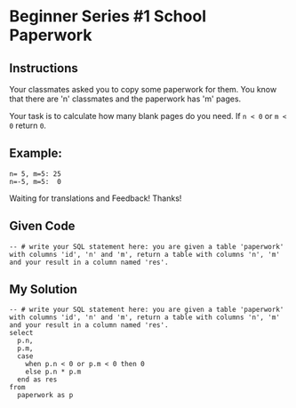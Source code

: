 # Beginner Series #1 School Paperwork

## Instructions

Your classmates asked you to copy some paperwork for them. You know that there are 'n' classmates and the paperwork has 'm' pages.

Your task is to calculate how many blank pages do you need. If `n < 0` or `m < 0` return `0`.

## Example:
```
n= 5, m=5: 25
n=-5, m=5:  0
```

Waiting for translations and Feedback! Thanks!

## Given Code
```
-- # write your SQL statement here: you are given a table 'paperwork' with columns 'id', 'n' and 'm', return a table with columns 'n', 'm' and your result in a column named 'res'.
```

## My Solution
```
-- # write your SQL statement here: you are given a table 'paperwork' with columns 'id', 'n' and 'm', return a table with columns 'n', 'm' and your result in a column named 'res'.
select
  p.n,
  p.m,
  case 
    when p.n < 0 or p.m < 0 then 0
    else p.n * p.m
  end as res
from
  paperwork as p
```